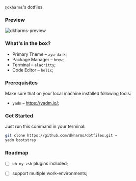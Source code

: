 `@dkharms`'s dotfiles.

### Preview

![dkharms-preview](https://github.com/dkharms/.dotfiles/assets/29202384/c7c0d922-1dcf-40c9-829c-4510cb6eaaaf)

### What's in the box?

* Primary Theme – `ayu-dark`;
* Package Manager – `brew`;
* Terminal – `alacritty`;
* Code Editor – `helix`;

### Prerequisites

Make sure that on your local machine installed following tools:
* `yadm` – https://yadm.io/;

### Get Started

Just run this command in your terminal:
```bash
git clone https://github.com/dkharms/dotfiles.git ~
yadm bootstrap
```

### Roadmap

- [ ] `oh-my-zsh` plugins included;
- [ ] support multiple work-environments;

